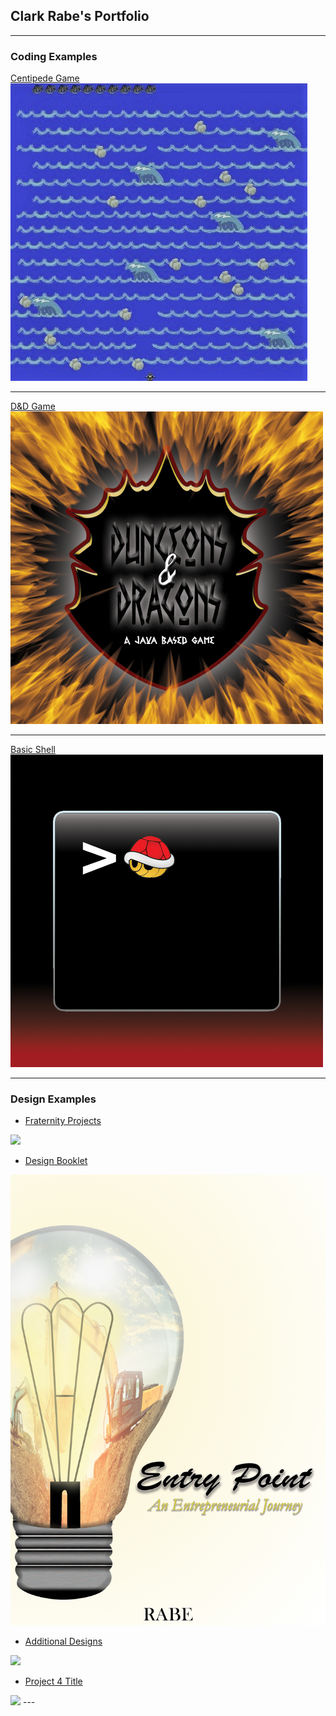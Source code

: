 ## Clark Rabe's Portfolio

---

### Coding Examples

[Centipede Game](https://github.com/ClarkRabe/Centipede-Game)
<img src="images/centipedeGame.JPG?raw=true"/>

---
[D&D Game](https://github.com/ClarkRabe/Dungeon-Game)
<img src="images/dndimg.jpg?raw=true"/>

---
[Basic Shell](https://github.com/ClarkRabe/Basic_Shell)
<img src="images/shellimg.jpg?raw=true"/>

---

### Design Examples

- [Fraternity Projects](http://example.com/)
<img src="images/dummy_thumbnail.jpg?raw=true"/>

- [Design Booklet](/pdf/desn216_final-booklet_120919_v2_CR.pdf)
<img src="images/design_cover.jpg?raw=true"/>

- [Additional Designs](http://example.com/)
<img src="images/dummy_thumbnail.jpg?raw=true"/>

- [Project 4 Title](http://example.com/)
<img src="images/dummy_thumbnail.jpg?raw=true"/>
---





